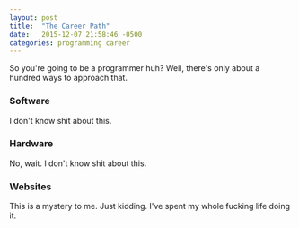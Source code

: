 ```yaml
---
layout: post
title:  "The Career Path"
date:   2015-12-07 21:58:46 -0500
categories: programming career
---
```


So you're going to be a programmer huh? Well, there's only about a hundred ways to approach that.

### Software

I don't know shit about this.

### Hardware

No, wait. I don't know shit about this.

### Websites

This is a mystery to me. Just kidding. I've spent my whole fucking life doing it.